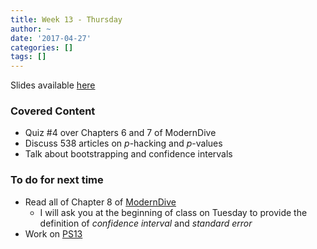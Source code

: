 ```yaml
---
title: Week 13 - Thursday
author: ~
date: '2017-04-27'
categories: []
tags: []
---
```


Slides available [here](http://ismayc.github.io/soc301_s2017/slides/slide_deck.html#week13th)


### Covered Content

- Quiz #4 over Chapters 6 and 7 of ModernDive
- Discuss 538 articles on _p_-hacking and _p_-values
- Talk about bootstrapping and confidence intervals

### To do for next time

- Read all of Chapter 8 of [ModernDive](https://ismayc.github.io/moderndiver-book/8-ci.html)
  - I will ask you at the beginning of class on Tuesday to provide the definition of _confidence interval_ and _standard error_
- Work on [PS13](https://ismayc.github.io/soc301_s2017/problem-sets/index.html#ps13)

